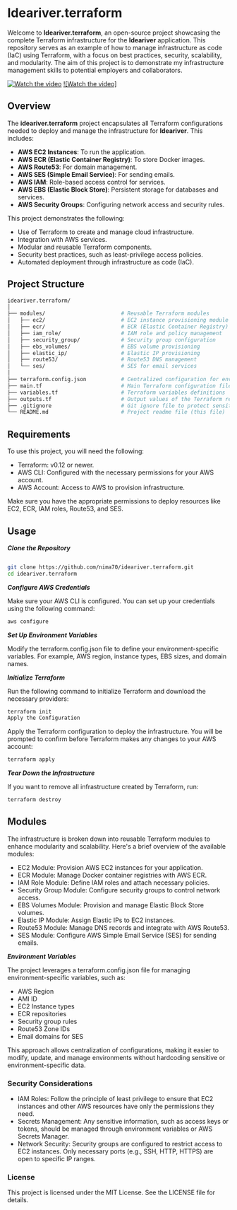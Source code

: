 # Ideariver.terraform

Welcome to **Ideariver.terraform**, an open-source project showcasing the complete Terraform infrastructure for the **Ideariver** application. This repository serves as an example of how to manage infrastructure as code (IaC) using Terraform, with a focus on best practices, security, scalability, and modularity. The aim of this project is to demonstrate my infrastructure management skills to potential employers and collaborators.

[![Watch the video](https://img.youtube.com/vi/7lbS1U30gGs/maxresdefault.jpg)](https://youtu.be/7lbS1U30gGs)
[![Watch the video]](https://youtu.be/7lbS1U30gGs)

## Overview

The **ideariver.terraform** project encapsulates all Terraform configurations needed to deploy and manage the infrastructure for **Ideariver**. This includes:

- **AWS EC2 Instances**: To run the application.
- **AWS ECR (Elastic Container Registry)**: To store Docker images.
- **AWS Route53**: For domain management.
- **AWS SES (Simple Email Service)**: For sending emails.
- **AWS IAM**: Role-based access control for services.
- **AWS EBS (Elastic Block Store)**: Persistent storage for databases and services.
- **AWS Security Groups**: Configuring network access and security rules.

This project demonstrates the following:

- Use of Terraform to create and manage cloud infrastructure.
- Integration with AWS services.
- Modular and reusable Terraform components.
- Security best practices, such as least-privilege access policies.
- Automated deployment through infrastructure as code (IaC).

## Project Structure

```bash
ideariver.terraform/
│
├── modules/                        # Reusable Terraform modules
│   ├── ec2/                        # EC2 instance provisioning module
│   ├── ecr/                        # ECR (Elastic Container Registry) module
│   ├── iam_role/                   # IAM role and policy management
│   ├── security_group/             # Security group configuration
│   ├── ebs_volumes/                # EBS volume provisioning
│   ├── elastic_ip/                 # Elastic IP provisioning
│   ├── route53/                    # Route53 DNS management
│   └── ses/                        # SES for email services
│
├── terraform.config.json           # Centralized configuration for environment-specific variables
├── main.tf                         # Main Terraform configuration file
├── variables.tf                    # Terraform variables definitions
├── outputs.tf                      # Output values of the Terraform resources
├── .gitignore                      # Git ignore file to protect sensitive files
└── README.md                       # Project readme file (this file)
```

## Requirements

To use this project, you will need the following:

- Terraform: v0.12 or newer.
- AWS CLI: Configured with the necessary permissions for your AWS account.
- AWS Account: Access to AWS to provision infrastructure.

Make sure you have the appropriate permissions to deploy resources like EC2, ECR, IAM roles, Route53, and SES.

## Usage

**_*Clone the Repository*_**

```bash

git clone https://github.com/nima70/ideariver.terraform.git
cd ideariver.terraform
```

**_*Configure AWS Credentials*_**

Make sure your AWS CLI is configured. You can set up your credentials using the following command:

```bash
aws configure
```

**_Set Up Environment Variables_**

Modify the terraform.config.json file to define your environment-specific variables. For example, AWS region, instance types, EBS sizes, and domain names.

**_Initialize Terraform_**

Run the following command to initialize Terraform and download the necessary providers:

```bash
terraform init
Apply the Configuration
```

Apply the Terraform configuration to deploy the infrastructure. You will be prompted to confirm before Terraform makes any changes to your AWS account:

```bash
terraform apply
```

**_Tear Down the Infrastructure_**

If you want to remove all infrastructure created by Terraform, run:

```bash
terraform destroy
```

## Modules

The infrastructure is broken down into reusable Terraform modules to enhance modularity and scalability. Here's a brief overview of the available modules:

- EC2 Module: Provision AWS EC2 instances for your application.
- ECR Module: Manage Docker container registries with AWS ECR.
- IAM Role Module: Define IAM roles and attach necessary policies.
- Security Group Module: Configure security groups to control network access.
- EBS Volumes Module: Provision and manage Elastic Block Store volumes.
- Elastic IP Module: Assign Elastic IPs to EC2 instances.
- Route53 Module: Manage DNS records and integrate with AWS Route53.
- SES Module: Configure AWS Simple Email Service (SES) for sending emails.

**_Environment Variables_**

The project leverages a terraform.config.json file for managing environment-specific variables, such as:

- AWS Region
- AMI ID
- EC2 Instance types
- ECR repositories
- Security group rules
- Route53 Zone IDs
- Email domains for SES

This approach allows centralization of configurations, making it easier to modify, update, and manage environments without hardcoding sensitive or environment-specific data.

### Security Considerations

- IAM Roles: Follow the principle of least privilege to ensure that EC2 instances and other AWS resources have only the permissions they need.
- Secrets Management: Any sensitive information, such as access keys or tokens, should be managed through environment variables or AWS Secrets Manager.
- Network Security: Security groups are configured to restrict access to EC2 instances. Only necessary ports (e.g., SSH, HTTP, HTTPS) are open to specific IP ranges.

### License

This project is licensed under the MIT License. See the LICENSE file for details.
